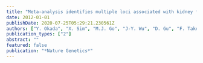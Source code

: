 ```yaml
---
title: "Meta-analysis identifies multiple loci associated with kidney function-related traits in east Asian populations"
date: 2012-01-01
publishDate: 2020-07-25T05:29:21.230561Z
authors: ["Y. Okada", "X. Sim", "M.J. Go", "J-Y. Wu", "D. Gu", "F. Takeuchi", "A. Takahashi", "S. Maeda", "T. Tsunoda", "P. Chen", "S-C. Lim", "T-Y. Wong", "J. Liu", "T.L. Young", "T. Aung", "M. Seielstad", "Y-Y. Teo", "Y.J. Kim", "J-Y. Lee", "B-G. Han", "D. Kang", "C-H. Chen", "F-J. Tsai", "L-C. Chang", "S.J.C. Fann", "H. Mei", "D.C. Rao", "J.E. Hixson", "S. Chen", "T. Katsuya", "M. Isono", "T. Ogihara", "J.C. Chambers", "W. Zhang", "J.S. Kooner", "E. Albrecht", "K. Yamamoto", "M. Kubo", "Y. Nakamura", "N. Kamatani", "N. Kato", "J. He", "Y-T. Chen", "Y.S. Cho", "E.S. Tai", "T. Tanaka", "C.J. Oldmeadow", "R. Scott", "E.G. Holliday", "J.R. Attia"]
publication_types: ["2"]
abstract: ""
featured: false
publication: "*Nature Genetics*"
---
```


